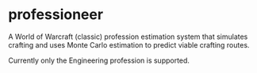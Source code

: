 # professioneer

A World of Warcraft (classic) profession estimation system that simulates crafting and uses Monte Carlo estimation to predict viable crafting routes.

Currently only the Engineering profession is supported.
